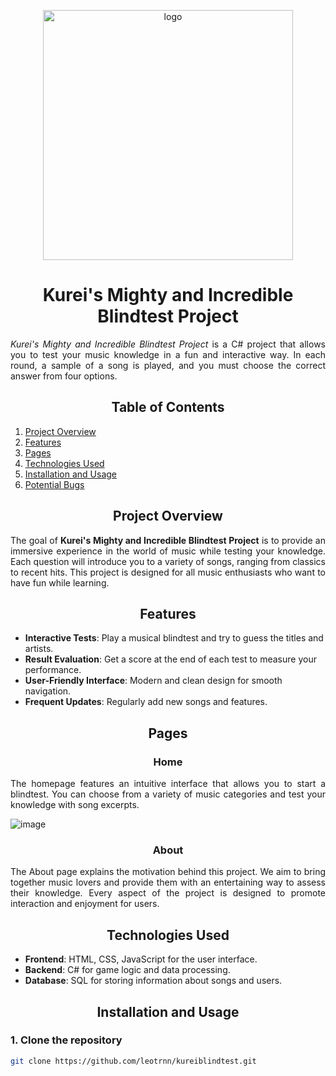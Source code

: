 <p align="center">
    <img src="https://github.com/user-attachments/assets/4dd77709-d097-4dfb-bae1-01326a467fa3" alt="logo" width="400">
</p>

<h1 align="center">Kurei's Mighty and Incredible Blindtest Project</h1>

<p align="justify"><em>Kurei's Mighty and Incredible Blindtest Project</em> is a C# project that allows you to test your music knowledge in a fun and interactive way. In each round, a sample of a song is played, and you must choose the correct answer from four options.</p>

<h2 align="center">Table of Contents</h2>

1. [Project Overview](#project-overview)
2. [Features](#features)
3. [Pages](#pages)
4. [Technologies Used](#technologies-used)
5. [Installation and Usage](#installation-and-usage)
6. [Potential Bugs](#potential-bugs)

<h2 align="center">Project Overview</h2>

<p align="justify">The goal of <strong>Kurei's Mighty and Incredible Blindtest Project</strong> is to provide an immersive experience in the world of music while testing your knowledge. Each question will introduce you to a variety of songs, ranging from classics to recent hits. This project is designed for all music enthusiasts who want to have fun while learning.</p>

<h2 align="center">Features</h2>

- **Interactive Tests**: Play a musical blindtest and try to guess the titles and artists.
- **Result Evaluation**: Get a score at the end of each test to measure your performance.
- **User-Friendly Interface**: Modern and clean design for smooth navigation.
- **Frequent Updates**: Regularly add new songs and features.

<h2 align="center">Pages</h2>

<h3 align="center">Home</h3>
<p align="justify">The homepage features an intuitive interface that allows you to start a blindtest. You can choose from a variety of music categories and test your knowledge with song excerpts.</p>

![image](https://github.com/user-attachments/assets/fa017289-1ac8-4722-8f38-79a9a7db68ef)

<h3 align="center">About</h3>

<p align="justify">The About page explains the motivation behind this project. We aim to bring together music lovers and provide them with an entertaining way to assess their knowledge. Every aspect of the project is designed to promote interaction and enjoyment for users.</p>

<h2 align="center">Technologies Used</h2>

- **Frontend**: HTML, CSS, JavaScript for the user interface.
- **Backend**: C# for game logic and data processing.
- **Database**: SQL for storing information about songs and users.

<h2 align="center">Installation and Usage</h2>

<h3>1. Clone the repository</h3>

```bash
git clone https://github.com/leotrnn/kureiblindtest.git
